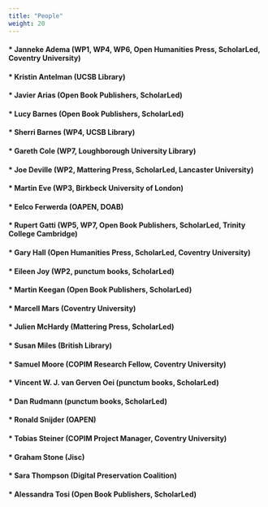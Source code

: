 ```yaml
---
title: "People"
weight: 20
---
```


#### * Janneke Adema (WP1, WP4, WP6, Open Humanities Press, ScholarLed, Coventry University)
#### * Kristin Antelman (UCSB Library)
#### * Javier Arias (Open Book Publishers, ScholarLed)
#### * Lucy Barnes (Open Book Publishers, ScholarLed)
#### * Sherri Barnes (WP4, UCSB Library)
#### * Gareth Cole (WP7, Loughborough University Library)
#### * Joe Deville (WP2, Mattering Press, ScholarLed, Lancaster University) 
#### * Martin Eve (WP3, Birkbeck University of London)
#### * Eelco Ferwerda (OAPEN, DOAB)
#### * Rupert Gatti (WP5, WP7, Open Book Publishers, ScholarLed, Trinity College Cambridge)
#### * Gary Hall (Open Humanities Press, ScholarLed, Coventry University)
#### * Eileen Joy (WP2, punctum books, ScholarLed) 
#### * Martin Keegan (Open Book Publishers, ScholarLed)
#### * Marcell Mars (Coventry University)
#### * Julien McHardy (Mattering Press, ScholarLed)
#### * Susan Miles (British Library)
#### * Samuel Moore (COPIM Research Fellow, Coventry University)
#### * Vincent W. J. van Gerven Oei (punctum books, ScholarLed) 
#### * Dan Rudmann (punctum books, ScholarLed)
#### * Ronald Snijder (OAPEN)
#### * Tobias Steiner (COPIM Project Manager, Coventry University)
#### * Graham Stone (Jisc)
#### * Sara Thompson (Digital Preservation Coalition)
#### * Alessandra Tosi (Open Book Publishers, ScholarLed)
#### 

